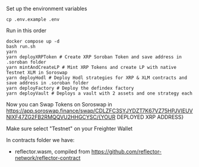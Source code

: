 Set up the environment variables

```
cp .env.example .env
```

Run in this order

```
docker compose up -d
bash run.sh
yarn
yarn deployXRPToken # Create XRP Soroban Token and save address in .soroban folder
yarn mintAndCreateLP # Mint XRP Tokens and create LP with native Testnet XLM in Soroswap
yarn deployHodl # Deploy Hodl strategies for XRP & XLM contracts and save address in .soroban folder
yarn deployFactory # Deploy the defindex factory
yarn deployVault # Deploys a vault with 2 assets and one strategy each
```

Now you can Swap Tokens on Soroswap in
https://app.soroswap.finance/swap/CDLZFC3SYJYDZT7K67VZ75HPJVIEUVNIXF47ZG2FB2RMQQVU2HHGCYSC/{YOUR DEPLOYED XRP ADDRESS}

Make sure select "Testnet" on your Freighter Wallet

In contracts folder we have:
- reflector.wasm, compiled from https://github.com/reflector-network/reflector-contract

